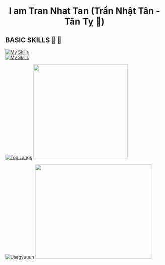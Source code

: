 <h1 align="center"> <b>I am Tran Nhat Tan (Trần Nhật Tân - Tân Tỵ 🐍)</b> </h1>

<h2><b>BASIC SKILLS 🐧 🐣</b></h2>

[![My Skills](https://skillicons.dev/icons?i=c,cpp,java,github,git,vscode&theme=light)](https://skillicons.dev) <br>
[![My Skills](https://skillicons.dev/icons?i=html,css,js,ps,mysql&theme=light)](https://skillicons.dev)

[![Top Langs](https://github-readme-stats.vercel.app/api/top-langs/?username=tranhatan2412&layout=donut&theme=radical)](https://github.com/anuraghazra/github-readme-stats)
<img src="https://media1.tenor.com/m/hvXP426au04AAAAC/chicken-chicken-bro.gif" witdth = 370 height = 300>

![Usagyuuun](https://github.com/user-attachments/assets/3dfcbd59-851c-4392-ba68-f21a294b9ecd)
<img src="https://media.tenor.com/mzEPc4cnrh8AAAAi/%E7%96%B2%E3%82%8C%E3%81%9F-%E7%84%A1%E7%90%86.gif" width = 370 height = 300>
